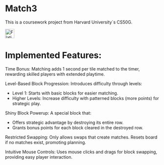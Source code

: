 # Match3

This is a coursework project from Harvard University`s CS50G.

<a href="https://youtu.be/FAogyKOd4yQ">
    <img alt="Flaticon" title="Flaticon" src="https://cdn-icons-png.flaticon.com/256/1384/1384060.png" width="30">
</a>

# Implemented Features:

Time Bonus: Matching adds 1 second per tile matched to the timer, rewarding skilled players with extended playtime.

Level-Based Block Progression: Introduces difficulty through levels:
- Level 1: Starts with basic blocks for easier matching.
- Higher Levels: Increase difficulty with patterned blocks (more points) for strategic play.

Shiny Block Powerup: A special block that:
- Offers strategic advantage by destroying its entire row.
- Grants bonus points for each block cleared in the destroyed row.

Restricted Swapping: Only allows swaps that create matches. Resets board if no matches exist, promoting planning.

Intuitive Mouse Controls: Uses mouse clicks and drags for block swapping, providing easy player interaction.
